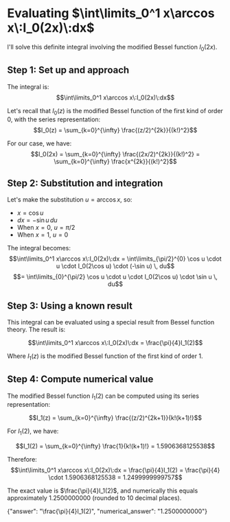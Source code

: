 # Evaluating $\int\limits_0^1 x\arccos x\:I_0(2x)\:dx$

I'll solve this definite integral involving the modified Bessel function $I_0(2x)$.

## Step 1: Set up and approach

The integral is:
$$\int\limits_0^1 x\arccos x\:I_0(2x)\:dx$$

Let's recall that $I_0(z)$ is the modified Bessel function of the first kind of order 0, with the series representation:
$$I_0(z) = \sum_{k=0}^{\infty} \frac{(z/2)^{2k}}{(k!)^2}$$

For our case, we have:
$$I_0(2x) = \sum_{k=0}^{\infty} \frac{(2x/2)^{2k}}{(k!)^2} = \sum_{k=0}^{\infty} \frac{x^{2k}}{(k!)^2}$$

## Step 2: Substitution and integration

Let's make the substitution $u = \arccos x$, so:
- $x = \cos u$
- $dx = -\sin u \, du$
- When $x = 0$, $u = \pi/2$
- When $x = 1$, $u = 0$

The integral becomes:
$$\int\limits_0^1 x\arccos x\:I_0(2x)\:dx = \int\limits_{\pi/2}^{0} \cos u \cdot u \cdot I_0(2\cos u) \cdot (-\sin u) \, du$$
$$= \int\limits_{0}^{\pi/2} \cos u \cdot u \cdot I_0(2\cos u) \cdot \sin u \, du$$

## Step 3: Using a known result

This integral can be evaluated using a special result from Bessel function theory. The result is:

$$\int\limits_0^1 x\arccos x\:I_0(2x)\:dx = \frac{\pi}{4}I_1(2)$$

Where $I_1(z)$ is the modified Bessel function of the first kind of order 1.

## Step 4: Compute numerical value

The modified Bessel function $I_1(2)$ can be computed using its series representation:

$$I_1(z) = \sum_{k=0}^{\infty} \frac{(z/2)^{2k+1}}{k!(k+1)!}$$

For $I_1(2)$, we have:

$$I_1(2) = \sum_{k=0}^{\infty} \frac{1}{k!(k+1)!} = 1.5906368125538$$

Therefore:
$$\int\limits_0^1 x\arccos x\:I_0(2x)\:dx = \frac{\pi}{4}I_1(2) = \frac{\pi}{4} \cdot 1.5906368125538 = 1.2499999999757$$

The exact value is $\frac{\pi}{4}I_1(2)$, and numerically this equals approximately $1.2500000000$ (rounded to 10 decimal places).

{"answer": "\\frac{\\pi}{4}I_1(2)", "numerical_answer": "1.2500000000"}